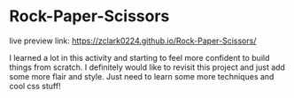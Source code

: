 # Rock-Paper-Scissors

live preview link: https://zclark0224.github.io/Rock-Paper-Scissors/

I learned a lot in this activity and starting to feel more confident to build things from scratch. I definitely would like to revisit this project and just add some more flair and style. Just need to learn some more techniques and cool css stuff!
